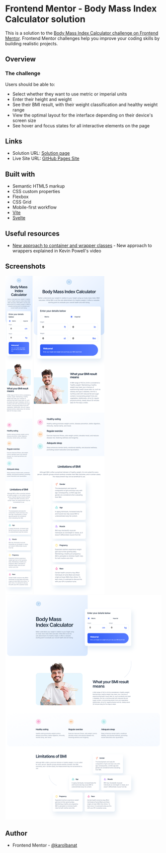# Frontend Mentor - Body Mass Index Calculator solution

This is a solution to the [Body Mass Index Calculator challenge on Frontend Mentor](https://www.frontendmentor.io/challenges/body-mass-index-calculator-brrBkfSz1T). Frontend Mentor challenges help you improve your coding skills by building realistic projects.

## Overview

### The challenge

Users should be able to:

- Select whether they want to use metric or imperial units
- Enter their height and weight
- See their BMI result, with their weight classification and healthy weight range
- View the optimal layout for the interface depending on their device's screen size
- See hover and focus states for all interactive elements on the page

## Links

- Solution URL: [Solution page](https://your-solution-url.com)
- Live Site URL: [GitHub Pages Site](https://karolbanat.github.io/fem-svelte-bmi-calculator/)

## Built with

- Semantic HTML5 markup
- CSS custom properties
- Flexbox
- CSS Grid
- Mobile-first workflow
- [Vite](https://vitejs.dev/)
- [Svelte](https://svelte.dev/)

## Useful resources

- [New approach to container and wrapper classes](https://www.youtube.com/watch?v=c13gpBrnGEw) - New approach to wrappers explained in Kevin Powell's video

## Screenshots

![](./screenshots/mobile.png)
![](./screenshots/tablet.png)
![](./screenshots/desktop.png)

## Author

- Frontend Mentor - [@karolbanat](https://www.frontendmentor.io/profile/karolbanat)
